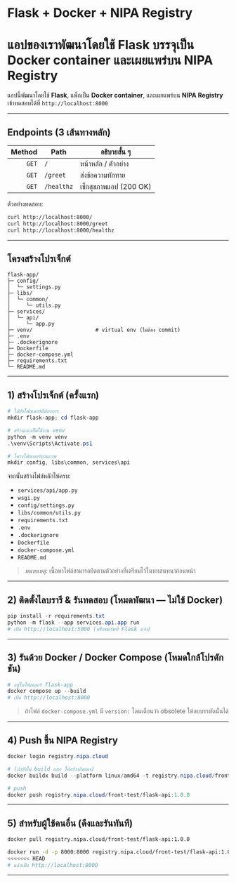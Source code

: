 # Flask + Docker + NIPA Registry

# แอปของเราพัฒนาโดยใช้ Flask บรรจุเป็น Docker container และเผยแพร่บน NIPA Registry

แอปนี้พัฒนาโดยใช้ **Flask**, แพ็กเป็น **Docker container**, และเผยแพร่บน **NIPA Registry**
เข้าทดสอบได้ที่ `http://localhost:8000`

---

## Endpoints (3 เส้นทางหลัก)

| Method | Path       | อธิบายสั้น ๆ           |
| -----: | ---------- | ---------------------- |
|  `GET` | `/`        | หน้าหลัก / ตัวอย่าง    |
|  `GET` | `/greet`   | ส่งข้อความทักทาย       |
|  `GET` | `/healthz` | เช็กสุขภาพแอป (200 OK) |

ตัวอย่างทดสอบ:

```bash
curl http://localhost:8000/
curl http://localhost:8000/greet
curl http://localhost:8000/healthz
```

---

## โครงสร้างโปรเจ็กต์

```
flask-app/
├─ config/
│  └─ settings.py
├─ libs/
│  └─ common/
│     └─ utils.py
├─ services/
│  └─ api/
│     └─ app.py
├─ venv/                    # virtual env (ไม่ต้อง commit)
├─ .env
├─ .dockerignore
├─ Dockerfile
├─ docker-compose.yml
├─ requirements.txt
└─ README.md
```

---

## 1) สร้างโปรเจ็กต์ (ครั้งแรก)

```powershell
# ไปยังโฟลเดอร์ที่ต้องการ
mkdir flask-app; cd flask-app

# สร้างและเปิดใช้งาน venv
python -m venv venv
.\venv\Scripts\Activate.ps1

# โครงโฟลเดอร์ตามภาพ
mkdir config, libs\common, services\api
```

จากนั้นสร้างไฟล์หลักให้ครบ:

* `services/api/app.py`
* `wsgi.py`
* `config/settings.py`
* `libs/common/utils.py`
* `requirements.txt`
* `.env`
* `.dockerignore`
* `Dockerfile`
* `docker-compose.yml`
* `README.md`

> *หมายเหตุ:* เนื้อหาไฟล์สามารถยึดตามตัวอย่างที่เตรียมไว้ในบทสนทนาก่อนหน้า

---

## 2) ติดตั้งไลบรารี & รันทดสอบ (โหมดพัฒนา — ไม่ใช้ Docker)

```powershell
pip install -r requirements.txt
python -m flask --app services.api.app run
# เปิด http://localhost:5000 (หรือพอร์ตที่ Flask แจ้ง)
```

---

## 3) รันด้วย Docker / Docker Compose (โหมดใกล้โปรดักชัน)

```powershell
# อยู่ในโฟลเดอร์ flask-app
docker compose up --build
# เปิด http://localhost:8000
```

> ถ้าไฟล์ `docker-compose.yml` มี `version:` โดนเตือนว่า obsolete ให้ลบบรรทัดนั้นได้

---

## 4) Push ขึ้น NIPA Registry

```powershell
docker login registry.nipa.cloud

# (ถ้ายังไม่ build แยก ให้สร้างอิมเมจ)
docker buildx build --platform linux/amd64 -t registry.nipa.cloud/front-test/flask-api:1.0.0 .

# push
docker push registry.nipa.cloud/front-test/flask-api:1.0.0
```

---

## 5) สำหรับผู้ใช้คนอื่น (ดึงและรันทันที)

```bash
docker pull registry.nipa.cloud/front-test/flask-api:1.0.0

docker run -d -p 8000:8000 registry.nipa.cloud/front-test/flask-api:1.0.0
<<<<<<< HEAD
# แล้วเปิด http://localhost:8000
```

---
